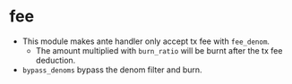 # fee

- This module makes ante handler only accept tx fee with `fee_denom`.
  - The amount multiplied with `burn_ratio` will be burnt after the tx fee deduction.
- `bypass_denoms` bypass the denom filter and burn.
